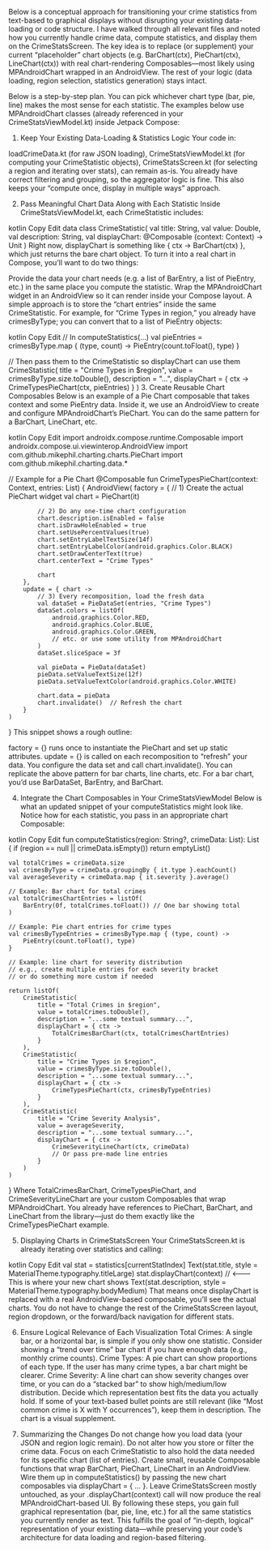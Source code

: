 Below is a conceptual approach for transitioning your crime statistics from text-based to graphical displays without disrupting your existing data-loading or code structure. I have walked through all relevant files and noted how you currently handle crime data, compute statistics, and display them on the CrimeStatsScreen. The key idea is to replace (or supplement) your current “placeholder” chart objects (e.g. BarChart(ctx), PieChart(ctx), LineChart(ctx)) with real chart-rendering Composables—most likely using MPAndroidChart wrapped in an AndroidView. The rest of your logic (data loading, region selection, statistics generation) stays intact.

Below is a step-by-step plan. You can pick whichever chart type (bar, pie, line) makes the most sense for each statistic. The examples below use MPAndroidChart classes (already referenced in your CrimeStatsViewModel.kt) inside Jetpack Compose:

1. Keep Your Existing Data-Loading & Statistics Logic
Your code in:

loadCrimeData.kt (for raw JSON loading),
CrimeStatsViewModel.kt (for computing your CrimeStatistic objects),
CrimeStatsScreen.kt (for selecting a region and iterating over stats),
can remain as-is. You already have correct filtering and grouping, so the aggregator logic is fine. This also keeps your “compute once, display in multiple ways” approach.

2. Pass Meaningful Chart Data Along with Each Statistic
Inside CrimeStatsViewModel.kt, each CrimeStatistic includes:

kotlin
Copy
Edit
data class CrimeStatistic(
    val title: String,
    val value: Double,
    val description: String,
    val displayChart: @Composable (context: Context) -> Unit
)
Right now, displayChart is something like { ctx -> BarChart(ctx) }, which just returns the bare chart object. To turn it into a real chart in Compose, you’ll want to do two things:

Provide the data your chart needs (e.g. a list of BarEntry, a list of PieEntry, etc.) in the same place you compute the statistic.
Wrap the MPAndroidChart widget in an AndroidView so it can render inside your Compose layout.
A simple approach is to store the “chart entries” inside the same CrimeStatistic. For example, for “Crime Types in region,” you already have crimesByType; you can convert that to a list of PieEntry objects:

kotlin
Copy
Edit
// In computeStatistics(...)
val pieEntries = crimesByType.map { (type, count) ->
    PieEntry(count.toFloat(), type)
}

// Then pass them to the CrimeStatistic so displayChart can use them
CrimeStatistic(
    title = "Crime Types in $region",
    value = crimesByType.size.toDouble(),
    description = "...",
    displayChart = { ctx ->
        CrimeTypesPieChart(ctx, pieEntries)
    }
)
3. Create Reusable Chart Composables
Below is an example of a Pie Chart composable that takes context and some PieEntry data. Inside it, we use an AndroidView to create and configure MPAndroidChart’s PieChart. You can do the same pattern for a BarChart, LineChart, etc.

kotlin
Copy
Edit
import androidx.compose.runtime.Composable
import androidx.compose.ui.viewinterop.AndroidView
import com.github.mikephil.charting.charts.PieChart
import com.github.mikephil.charting.data.*

// Example for a Pie Chart
@Composable
fun CrimeTypesPieChart(context: Context, entries: List<PieEntry>) {
    AndroidView(
        factory = {
            // 1) Create the actual PieChart widget
            val chart = PieChart(it)

            // 2) Do any one-time chart configuration
            chart.description.isEnabled = false
            chart.isDrawHoleEnabled = true
            chart.setUsePercentValues(true)
            chart.setEntryLabelTextSize(14f)
            chart.setEntryLabelColor(android.graphics.Color.BLACK)
            chart.setDrawCenterText(true)
            chart.centerText = "Crime Types"

            chart
        },
        update = { chart ->
            // 3) Every recomposition, load the fresh data
            val dataSet = PieDataSet(entries, "Crime Types")
            dataSet.colors = listOf(
                android.graphics.Color.RED,
                android.graphics.Color.BLUE,
                android.graphics.Color.GREEN,
                // etc. or use some utility from MPAndroidChart
            )
            dataSet.sliceSpace = 3f

            val pieData = PieData(dataSet)
            pieData.setValueTextSize(12f)
            pieData.setValueTextColor(android.graphics.Color.WHITE)

            chart.data = pieData
            chart.invalidate()  // Refresh the chart
        }
    )
}
This snippet shows a rough outline:

factory = {} runs once to instantiate the PieChart and set up static attributes.
update = {} is called on each recomposition to “refresh” your data. You configure the data set and call chart.invalidate().
You can replicate the above pattern for bar charts, line charts, etc. For a bar chart, you’d use BarDataSet, BarEntry, and BarChart.

4. Integrate the Chart Composables in Your CrimeStatsViewModel
Below is what an updated snippet of your computeStatistics might look like. Notice how for each statistic, you pass in an appropriate chart Composable:

kotlin
Copy
Edit
fun computeStatistics(region: String?, crimeData: List<CrimeData>): List<CrimeStatistic> {
    if (region == null || crimeData.isEmpty()) return emptyList()

    val totalCrimes = crimeData.size
    val crimesByType = crimeData.groupingBy { it.type }.eachCount()
    val averageSeverity = crimeData.map { it.severity }.average()

    // Example: Bar chart for total crimes
    val totalCrimesChartEntries = listOf(
        BarEntry(0f, totalCrimes.toFloat()) // One bar showing total
    )

    // Example: Pie chart entries for crime types
    val crimesByTypeEntries = crimesByType.map { (type, count) ->
        PieEntry(count.toFloat(), type)
    }

    // Example: line chart for severity distribution
    // e.g., create multiple entries for each severity bracket
    // or do something more custom if needed

    return listOf(
        CrimeStatistic(
            title = "Total Crimes in $region",
            value = totalCrimes.toDouble(),
            description = "...some textual summary...",
            displayChart = { ctx ->
                TotalCrimesBarChart(ctx, totalCrimesChartEntries)
            }
        ),
        CrimeStatistic(
            title = "Crime Types in $region",
            value = crimesByType.size.toDouble(),
            description = "...some textual summary...",
            displayChart = { ctx ->
                CrimeTypesPieChart(ctx, crimesByTypeEntries)
            }
        ),
        CrimeStatistic(
            title = "Crime Severity Analysis",
            value = averageSeverity,
            description = "...some textual summary...",
            displayChart = { ctx ->
                CrimeSeverityLineChart(ctx, crimeData) 
                // Or pass pre-made line entries
            }
        )
    )
}
Where TotalCrimesBarChart, CrimeTypesPieChart, and CrimeSeverityLineChart are your custom Composables that wrap MPAndroidChart. You already have references to PieChart, BarChart, and LineChart from the library—just do them exactly like the CrimeTypesPieChart example.

5. Displaying Charts in CrimeStatsScreen
Your CrimeStatsScreen.kt is already iterating over statistics and calling:

kotlin
Copy
Edit
val stat = statistics[currentStatIndex]
Text(stat.title, style = MaterialTheme.typography.titleLarge)
stat.displayChart(context)   // <--- This is where your new chart shows
Text(stat.description, style = MaterialTheme.typography.bodyMedium)
That means once displayChart is replaced with a real AndroidView-based composable, you’ll see the actual charts. You do not have to change the rest of the CrimeStatsScreen layout, region dropdown, or the forward/back navigation for different stats.

6. Ensure Logical Relevance of Each Visualization
Total Crimes: A single bar, or a horizontal bar, is simple if you only show one statistic. Consider showing a “trend over time” bar chart if you have enough data (e.g., monthly crime counts).
Crime Types: A pie chart can show proportions of each type. If the user has many crime types, a bar chart might be clearer.
Crime Severity: A line chart can show severity changes over time, or you can do a “stacked bar” to show high/medium/low distribution. Decide which representation best fits the data you actually hold.
If some of your text-based bullet points are still relevant (like “Most common crime is X with Y occurrences”), keep them in description. The chart is a visual supplement.

7. Summarizing the Changes
Do not change how you load data (your JSON and region logic remain).
Do not alter how you store or filter the crime data.
Focus on each CrimeStatistic to also hold the data needed for its specific chart (list of entries).
Create small, reusable Composable functions that wrap BarChart, PieChart, LineChart in an AndroidView.
Wire them up in computeStatistics() by passing the new chart composables via displayChart = { ... }.
Leave CrimeStatsScreen mostly untouched, as your .displayChart(context) call will now produce the real MPAndroidChart-based UI.
By following these steps, you gain full graphical representation (bar, pie, line, etc.) for all the same statistics you currently render as text. This fulfills the goal of “in-depth, logical” representation of your existing data—while preserving your code’s architecture for data loading and region-based filtering.
